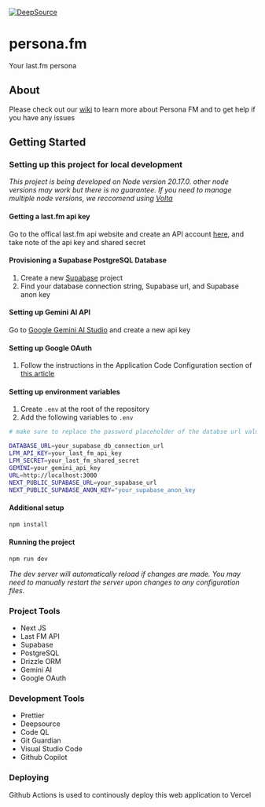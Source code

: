 [![DeepSource](https://app.deepsource.com/gh/raspberri05/persona.fm.svg/?label=active+issues&show_trend=true&token=9p4-QUwgsSV4p8YHA1UdV-hH)](https://app.deepsource.com/gh/raspberri05/persona.fm/)

# persona.fm

Your last.fm persona

## About

Please check out our [wiki](https://github.com/raspberri05/persona.fm/wiki) to learn more about Persona FM and to get help if you have any issues

## Getting Started

### Setting up this project for local development

_This project is being developed on Node version 20.17.0. other node versions may work but there is no guarantee. If you need to manage multiple node versions, we reccomend using [Volta](https://volta.sh)_

#### Getting a last.fm api key

Go to the offical last.fm api website and create an API account [here](https://www.last.fm/api/account/create), and take note of the api key and shared secret

#### Provisioning a Supabase PostgreSQL Database

1. Create a new [Supabase](https://supabase.com/) project
2. Find your database connection string, Supabase url, and Supabase anon key

#### Setting up Gemini AI API

Go to [Google Gemini AI Studio](https://ai.google.dev/aistudio) and create a new api key

#### Setting up Google OAuth

1. Follow the instructions in the Application Code Configuration section of [this article](https://supabase.com/docs/guides/auth/social-login/auth-google?queryGroups=environment&environment=server#application-code-configuration)

#### Setting up environment variables

1. Create `.env` at the root of the repository
2. Add the following variables to `.env`

```bash
# make sure to replace the password placeholder of the databse url value copied from Supabase with your actual password for the database

DATABASE_URL=your_supabase_db_connection_url 
LFM_API_KEY=your_last_fm_api_key
LFM_SECRET=your_last_fm_shared_secret
GEMINI=your_gemini_api_key
URL=http://localhost:3000
NEXT_PUBLIC_SUPABASE_URL=your_supabase_url
NEXT_PUBLIC_SUPABASE_ANON_KEY="your_supabase_anon_key
```

#### Additional setup

```bash
npm install
```

#### Running the project

```bash
npm run dev
```

_The dev server will automatically reload if changes are made. You may need to manually restart the server upon changes to any configuration files._

### Project Tools

-   Next JS
-   Last FM API
-   Supabase
-   PostgreSQL
-   Drizzle ORM
-   Gemini AI
-   Google OAuth

### Development Tools

-   Prettier
-   Deepsource
-   Code QL
-   Git Guardian
-   Visual Studio Code
-   Github Copilot

### Deploying

Github Actions is used to continously deploy this web application to Vercel
